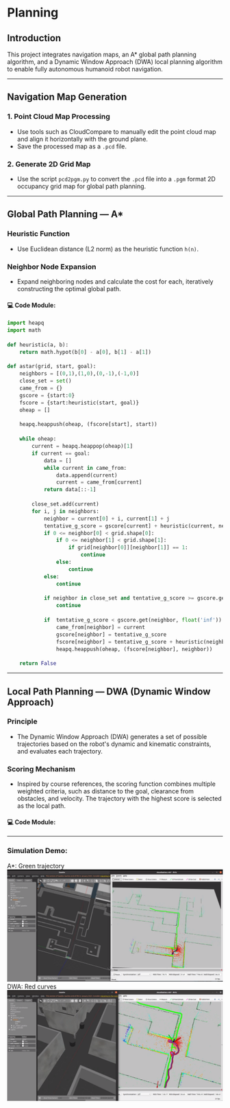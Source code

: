 # Planning

## Introduction
This project integrates navigation maps, an A* global path planning algorithm, and a Dynamic Window Approach (DWA) local planning algorithm to enable fully autonomous humanoid robot navigation.

---

## Navigation Map Generation

### 1. Point Cloud Map Processing
- Use tools such as CloudCompare to manually edit the point cloud map and align it horizontally with the ground plane.
- Save the processed map as a `.pcd` file.

### 2. Generate 2D Grid Map
- Use the script `pcd2pgm.py` to convert the `.pcd` file into a `.pgm` format 2D occupancy grid map for global path planning.

---

## Global Path Planning — A*

### Heuristic Function
- Use Euclidean distance (L2 norm) as the heuristic function `h(n)`.

### Neighbor Node Expansion
- Expand neighboring nodes and calculate the cost for each, iteratively constructing the optimal global path.

#### 💻 Code Module: 
```python
import heapq
import math

def heuristic(a, b):
    return math.hypot(b[0] - a[0], b[1] - a[1])

def astar(grid, start, goal):
    neighbors = [(0,1),(1,0),(0,-1),(-1,0)]
    close_set = set()
    came_from = {}
    gscore = {start:0}
    fscore = {start:heuristic(start, goal)}
    oheap = []

    heapq.heappush(oheap, (fscore[start], start))

    while oheap:
        current = heapq.heappop(oheap)[1]
        if current == goal:
            data = []
            while current in came_from:
                data.append(current)
                current = came_from[current]
            return data[::-1]

        close_set.add(current)
        for i, j in neighbors:
            neighbor = current[0] + i, current[1] + j            
            tentative_g_score = gscore[current] + heuristic(current, neighbor)
            if 0 <= neighbor[0] < grid.shape[0]:
                if 0 <= neighbor[1] < grid.shape[1]:
                    if grid[neighbor[0]][neighbor[1]] == 1:
                        continue
                else:
                    continue
            else:
                continue

            if neighbor in close_set and tentative_g_score >= gscore.get(neighbor, 0):
                continue
                
            if  tentative_g_score < gscore.get(neighbor, float('inf')) or neighbor not in [i[1] for i in oheap]:
                came_from[neighbor] = current
                gscore[neighbor] = tentative_g_score
                fscore[neighbor] = tentative_g_score + heuristic(neighbor, goal)
                heapq.heappush(oheap, (fscore[neighbor], neighbor))

    return False
```
---
## Local Path Planning — DWA (Dynamic Window Approach)

### Principle
- The Dynamic Window Approach (DWA) generates a set of possible trajectories based on the robot's dynamic and kinematic constraints, and evaluates each trajectory.

### Scoring Mechanism
- Inspired by course references, the scoring function combines multiple weighted criteria, such as distance to the goal, clearance from obstacles, and velocity. The trajectory with the highest score is selected as the local path.

#### 💻 Code Module: 

---

### Simulation Demo:
A*: Green trajectory
![System Architecture](./assets/path.png)
DWA: Red curves
![System Architecture](./assets/avoid.png)

